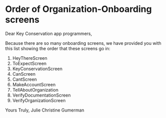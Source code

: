 # Order of Organization-Onboarding screens

Dear Key Conservation app programmers, 

Because there are so many onboarding screens, we have provided you with this list showing the order that these screens go in:

1. HeyThereScreen
2. ToExpectScreen
3. KeyConservationScreen
4. CanScreen
5. CantScreen
6. MakeAccountScreen
7. TellAboutOrganization
8. VerifyDocumentationScreen
9. VerifyOrganizationScreen


Yours Truly, 
Julie Christine Gumerman